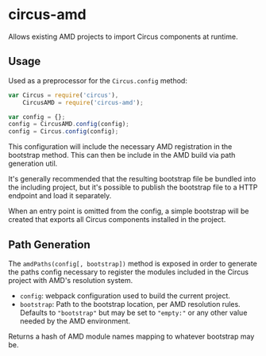 # circus-amd

Allows existing AMD projects to import Circus components at runtime.

## Usage

Used as a preprocessor for the `Circus.config` method:

```javascript
var Circus = require('circus'),
    CircusAMD = require('circus-amd');

var config = {};
config = CircusAMD.config(config);
config = Circus.config(config);
```

This configuration will include the necessary AMD registration in the bootstrap method. This can then be include in the AMD build via path generation util.

It's generally recommended that the resulting bootstrap file be bundled into the including project, but it's possible to publish the bootstrap file to a HTTP endpoint and load it separately.

When an entry point is omitted from the config, a simple bootstrap will be created that exports all Circus components installed in the project.


## Path Generation

The `amdPaths(config[, bootstrap])` method is exposed in order to generate the paths config necessary to register the modules included in the Circus project with AMD's resolution system.

- `config`: webpack configuration used to build the current project.
- `bootstrap`: Path to the bootstrap location, per AMD resolution rules. Defaults to `"bootstrap"` but may be set to `"empty:"` or any other value needed by the AMD environment.

Returns a hash of AMD module names mapping to whatever bootstrap may be.
